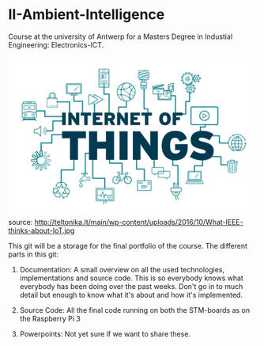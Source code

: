 # II-Ambient-Intelligence
Course at the university of Antwerp for a Masters Degree in Industial Engineering: Electronics-ICT.

![ScreenShot](Images/InternetOfThings.jpg)
source: http://teltonika.lt/main/wp-content/uploads/2016/10/What-IEEE-thinks-about-IoT.jpg

This git will be a storage for the final portfolio of the course.
The different parts in this git:

1) Documentation:
A small overview on all the used technologies, implementations and source code. This is so everybody knows what everybody has been doing over the past weeks. Don't go in to much detail but enough to know what it's about and how it's implemented.

2) Source Code:
All the final code running on both the STM-boards as on the Raspberry Pi 3

3) Powerpoints:
Not yet sure if we want to share these.
